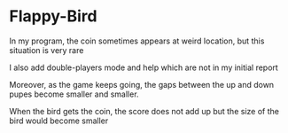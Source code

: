 # Flappy-Bird

In my program, the coin sometimes appears at weird location, but this situation is very rare

I also add double-players mode and help which are not in my initial report

Moreover, as the game keeps going, the gaps between the up and down pupes become smaller and smaller.

When the bird gets the coin, the score does not add up but the size of the bird would become smaller
